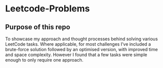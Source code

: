 # Leetcode-Problems
## Purpose of this repo
To showcase my approach and thought processes behind solving various LeetCode tasks. Where applicable, for most challenges I’ve included a brute-force solution followed by an optimised version, with improved time and space complexity. However I found that a few tasks were simple enough to only require one approach.
